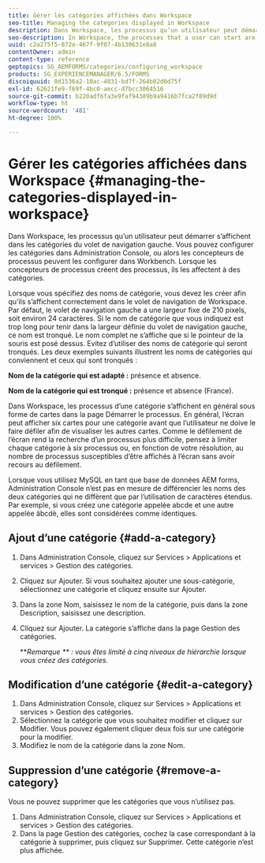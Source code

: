 ```yaml
---
title: Gérer les catégories affichées dans Workspace
seo-title: Managing the categories displayed in Workspace
description: Dans Workspace, les processus qu’un utilisateur peut démarrer s’affichent dans les catégories du volet de navigation gauche. Découvrez comment gérer ces catégories affichées dans l’espace de travail.
seo-description: In Workspace, the processes that a user can start are displayed in categories in the left navigation pane. Learn how you can manage these categories displayed in Workspace.
uuid: c2a275f5-872e-467f-9f07-4b130631e8a8
contentOwner: admin
content-type: reference
geptopics: SG_AEMFORMS/categories/configuring_workspace
products: SG_EXPERIENCEMANAGER/6.5/FORMS
discoiquuid: 0d1536a2-10ac-4031-bd7f-264b02d0d75f
exl-id: 62621fe9-f69f-4bc0-aecc-d7bcc3064516
source-git-commit: b220adf6fa3e9faf94389b9a9416b7fca2f89d9d
workflow-type: ht
source-wordcount: '481'
ht-degree: 100%

---
```


# Gérer les catégories affichées dans Workspace {#managing-the-categories-displayed-in-workspace}

Dans Workspace, les processus qu’un utilisateur peut démarrer s’affichent dans les catégories du volet de navigation gauche. Vous pouvez configurer les catégories dans Administration Console, ou alors les concepteurs de processus peuvent les configurer dans Workbench. Lorsque les concepteurs de processus créent des processus, ils les affectent à des catégories.

Lorsque vous spécifiez des noms de catégorie, vous devez les créer afin qu’ils s’affichent correctement dans le volet de navigation de Workspace. Par défaut, le volet de navigation gauche a une largeur fixe de 210 pixels, soit environ 24 caractères. Si le nom de catégorie que vous indiquez est trop long pour tenir dans la largeur définie du volet de navigation gauche, ce nom est tronqué. Le nom complet ne s’affiche que si le pointeur de la souris est posé dessus. Evitez d’utiliser des noms de catégorie qui seront tronqués. Les deux exemples suivants illustrent les noms de catégories qui conviennent et ceux qui sont tronqués :

**Nom de la catégorie qui est adapté :** présence et absence.

**Nom de la catégorie qui est tronqué :** présence et absence (France).

Dans Workspace, les processus d’une catégorie s’affichent en général sous forme de cartes dans la page Démarrer le processus. En général, l’écran peut afficher six cartes pour une catégorie avant que l’utilisateur ne doive le faire défiler afin de visualiser les autres cartes. Comme le défilement de l’écran rend la recherche d’un processus plus difficile, pensez à limiter chaque catégorie à six processus ou, en fonction de votre résolution, au nombre de processus susceptibles d’être affichés à l’écran sans avoir recours au défilement.

Lorsque vous utilisez MySQL en tant que base de données AEM forms, Administration Console n’est pas en mesure de différencier les noms des deux catégories qui ne diffèrent que par l’utilisation de caractères étendus. Par exemple, si vous créez une catégorie appelée abcde et une autre appelée âbcdè, elles sont considérées comme identiques.

## Ajout d’une catégorie {#add-a-category}

1. Dans Administration Console, cliquez sur Services > Applications et services > Gestion des catégories.
1. Cliquez sur Ajouter. Si vous souhaitez ajouter une sous-catégorie, sélectionnez une catégorie et cliquez ensuite sur Ajouter.
1. Dans la zone Nom, saisissez le nom de la catégorie, puis dans la zone Description, saisissez une description.
1. Cliquez sur Ajouter. La catégorie s’affiche dans la page Gestion des catégories.

   ***Remarque ** : vous êtes limité à cinq niveaux de hiérarchie lorsque vous créez des catégories.*

## Modification d’une catégorie {#edit-a-category}

1. Dans Administration Console, cliquez sur Services > Applications et services > Gestion des catégories.
1. Sélectionnez la catégorie que vous souhaitez modifier et cliquez sur Modifier. Vous pouvez également cliquer deux fois sur une catégorie pour la modifier.
1. Modifiez le nom de la catégorie dans la zone Nom.

## Suppression d’une catégorie {#remove-a-category}

Vous ne pouvez supprimer que les catégories que vous n’utilisez pas.

1. Dans Administration Console, cliquez sur Services > Applications et services > Gestion des catégories.
1. Dans la page Gestion des catégories, cochez la case correspondant à la catégorie à supprimer, puis cliquez sur Supprimer. Cette catégorie n’est plus affichée.
